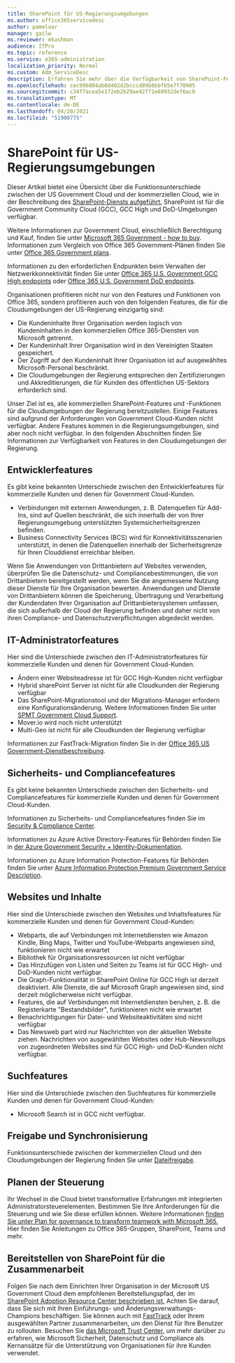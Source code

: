```yaml
---
title: SharePoint für US-Regierungsumgebungen
ms.author: office365servicedesc
author: pamelaar
manager: gailw
ms.reviewer: mkashman
audience: ITPro
ms.topic: reference
ms.service: o365-administration
localization_priority: Normal
ms.custom: Adm_ServiceDesc
description: Erfahren Sie mehr über die Verfügbarkeit von SharePoint-Features für Us Government Cloud-Kunden.
ms.openlocfilehash: cec996804ab0d402d2bcccd89b8bbfb5e7f70905
ms.sourcegitcommit: c34f7acea5e172eb2b29ae42f71e69932def6ac0
ms.translationtype: MT
ms.contentlocale: de-DE
ms.lasthandoff: 04/20/2021
ms.locfileid: "51900775"
---
```

# <a name="sharepoint-for-us-government-environments"></a>SharePoint für US-Regierungsumgebungen

Dieser Artikel bietet eine Übersicht über die Funktionsunterschiede zwischen der US Government Cloud und der kommerziellen Cloud, wie in der Beschreibung des [SharePoint-Diensts aufgeführt.](../../sharepoint-online-service-description/sharepoint-online-service-description.md) SharePoint ist für die Government Community Cloud (GCC), GCC High und DoD-Umgebungen verfügbar. 

Weitere Informationen zur Government Cloud, einschließlich Berechtigung und Kauf, finden Sie unter [Microsoft 365 Government - how to buy](./microsoft-365-government-how-to-buy.md). Informationen zum Vergleich von Office 365 Government-Plänen finden Sie unter [Office 365 Government plans](https://www.microsoft.com/microsoft-365/government/compare-office-365-government-plans?rtc=1#EligibilityRequirements).

Informationen zu den erforderlichen Endpunkten beim Verwalten der Netzwerkkonnektivität finden Sie unter [Office 365 U.S. Government GCC High endpoints](/office365/enterprise/office-365-u-s-government-gcc-high-endpoints#sharepoint-online-and-onedrive-for-business) oder [Office 365 U.S. Government DoD endpoints](/office365/enterprise/office-365-u-s-government-dod-endpoints#sharepoint-online-and-onedrive-for-business).

Organisationen profitieren nicht nur von den Features und Funktionen von Office 365, sondern profitieren auch von den folgenden Features, die für die Cloudumgebungen der US-Regierung einzigartig sind:

-   Die Kundeninhalte Ihrer Organisation werden logisch von Kundeninhalten in den kommerziellen Office 365-Diensten von Microsoft getrennt.
-   Der Kundeninhalt Ihrer Organisation wird in den Vereinigten Staaten gespeichert.
-   Der Zugriff auf den Kundeninhalt Ihrer Organisation ist auf ausgewähltes Microsoft-Personal beschränkt.
-   Die Cloudumgebungen der Regierung entsprechen den Zertifizierungen und Akkreditierungen, die für Kunden des öffentlichen US-Sektors erforderlich sind.

Unser Ziel ist es, alle kommerziellen SharePoint-Features und -Funktionen für die Cloudumgebungen der Regierung bereitzustellen. Einige Features sind aufgrund der Anforderungen von Government Cloud-Kunden nicht verfügbar. Andere Features kommen in die Regierungsumgebungen, sind aber noch nicht verfügbar. In den folgenden Abschnitten finden Sie Informationen zur Verfügbarkeit von Features in den Cloudumgebungen der Regierung.

## <a name="developer-features"></a>Entwicklerfeatures

Es gibt keine bekannten Unterschiede zwischen den Entwicklerfeatures für kommerzielle Kunden und denen für Government Cloud-Kunden.

- Verbindungen mit externen Anwendungen, z. B. Datenquellen für Add-Ins, sind auf Quellen beschränkt, die sich innerhalb der von Ihrer Regierungsumgebung unterstützten Systemsicherheitsgrenzen befinden.
- Business Connectivity Services (BCS) wird für Konnektivitätsszenarien unterstützt, in denen die Datenquellen innerhalb der Sicherheitsgrenze für Ihren Clouddienst erreichbar bleiben.

Wenn Sie Anwendungen von Drittanbietern auf Websites verwenden, überprüfen Sie die Datenschutz- und Compliancebestimmungen, die von Drittanbietern bereitgestellt werden, wenn Sie die angemessene Nutzung dieser Dienste für Ihre Organisation bewerten. Anwendungen und Dienste von Drittanbietern können die Speicherung, Übertragung und Verarbeitung der Kundendaten Ihrer Organisation auf Drittanbietersystemen umfassen, die sich außerhalb der Cloud der Regierung befinden und daher nicht von ihren Compliance- und Datenschutzverpflichtungen abgedeckt werden. 

## <a name="it-admin-features"></a>IT-Administratorfeatures

Hier sind die Unterschiede zwischen den IT-Administratorfeatures für kommerzielle Kunden und denen für Government Cloud-Kunden.

- Ändern einer Websiteadresse ist für GCC High-Kunden nicht verfügbar
- Hybrid sharePoint Server ist nicht für alle Cloudkunden der Regierung verfügbar
- Das SharePoint-Migrationstool und der Migrations-Manager erfordern eine Konfigurationsänderung. Weitere Informationen finden Sie unter [SPMT Government Cloud Support](/sharepointmigration/spmt-install-issues#government-cloud-support).
- Mover.io wird noch nicht unterstützt
- Multi-Geo ist nicht für alle Cloudkunden der Regierung verfügbar

Informationen zur FastTrack-Migration finden Sie in der [Office 365 US Government-Dienstbeschreibung](./office-365-us-government.md#data-migrations-performed-by-fasttrack).

## <a name="security-and-compliance-features"></a>Sicherheits- und Compliancefeatures

Es gibt keine bekannten Unterschiede zwischen den Sicherheits- und Compliancefeatures für kommerzielle Kunden und denen für Government Cloud-Kunden.

Informationen zu Sicherheits- und Compliancefeatures finden Sie im [Security & Compliance Center](../office-365-securitycompliance-center.md).

Informationen zu Azure Active Directory-Features für Behörden finden Sie in [der Azure Government Security + Identity-Dokumentation](/azure/azure-government/documentation-government-services-securityandidentity#azure-active-directory). 

Informationen zu Azure Information Protection-Features für Behörden finden Sie unter [Azure Information Protection Premium Government Service Description](/enterprise-mobility-security/solutions/ems-aip-premium-govt-service-description). 

## <a name="sites-and-content"></a>Websites und Inhalte

Hier sind die Unterschiede zwischen den Websites und Inhaltsfeatures für kommerzielle Kunden und denen für Government Cloud-Kunden:

- Webparts, die auf Verbindungen mit Internetdiensten wie Amazon Kindle, Bing Maps, Twitter und YouTube-Webparts angewiesen sind, funktionieren nicht wie erwartet
- Bibliothek für Organisationsressourcen ist nicht verfügbar
- Das Hinzufügen von Listen und Seiten zu Teams ist für GCC High- und DoD-Kunden nicht verfügbar.
- Die Graph-Funktionalität in SharePoint Online für GCC High ist derzeit deaktiviert. Alle Dienste, die auf Microsoft Graph angewiesen sind, sind derzeit möglicherweise nicht verfügbar.
- Features, die auf Verbindungen mit Internetdiensten beruhen, z. B. die Registerkarte "Bestandsbilder", funktionieren nicht wie erwartet
- Benachrichtigungen für Datei- und Websiteaktivitäten sind nicht verfügbar
- Das Newsweb part wird nur Nachrichten von der aktuellen Website ziehen. Nachrichten von ausgewählten Websites oder Hub-Newsrollups von zugeordneten Websites sind für GCC High- und DoD-Kunden nicht verfügbar.

## <a name="search-features"></a>Suchfeatures

Hier sind die Unterschiede zwischen den Suchfeatures für kommerzielle Kunden und denen für Government Cloud-Kunden:

- Microsoft Search ist in GCC nicht verfügbar.

## <a name="sharing-and-sync"></a>Freigabe und Synchronisierung

Funktionsunterschiede zwischen der kommerziellen Cloud und den Cloudumgebungen der Regierung finden Sie unter [Dateifreigabe](./gcc-high-and-dod.md#file-sharing).

## <a name="plan-for-governance"></a>Planen der Steuerung

Ihr Wechsel in die Cloud bietet transformative Erfahrungen mit integrierten Administratorsteuerelementen. Bestimmen Sie Ihre Anforderungen für die Steuerung und wie Sie diese erfüllen können. Weitere Informationen [finden Sie unter Plan for governance to transform teamwork with Microsoft 365.](https://resources.techcommunity.microsoft.com/teamwork-governance/) Hier finden Sie Anleitungen zu Office 365-Gruppen, SharePoint, Teams und mehr.

## <a name="deploy-sharepoint-for-collaboration"></a>Bereitstellen von SharePoint für die Zusammenarbeit

Folgen Sie nach dem Einrichten Ihrer Organisation in der Microsoft US Government Cloud dem empfohlenen Bereitstellungspfad, der im [SharePoint Adoption Resource Center beschrieben ist.](https://resources.techcommunity.microsoft.com/resources/SharePoint-adoption/) Achten Sie darauf, dass Sie sich mit Ihren Einführungs- und Änderungsverwaltungs-Champions beschäftigen.
Sie können auch mit [FastTrack](https://www.microsoft.com/fasttrack) oder Ihrem ausgewählten Partner zusammenarbeiten, um den Dienst für Ihre Benutzer zu rollouten.
Besuchen Sie [das Microsoft Trust Center,](https://www.microsoft.com/trust-center) um mehr darüber zu erfahren, wie Microsoft Sicherheit, Datenschutz und Compliance als Kernansätze für die Unterstützung von Organisationen für ihre Kunden verwendet.
